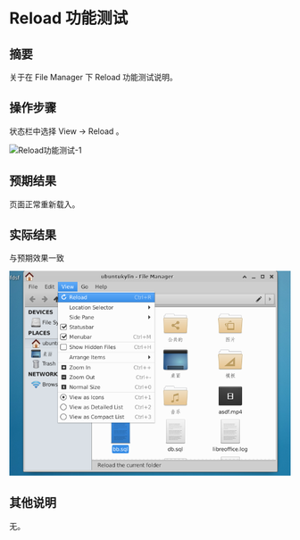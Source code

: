 # Reload 功能测试

## 摘要

关于在 File Manager 下 Reload 功能测试说明。

## 操作步骤

状态栏中选择 View -> Reload 。

![Reload功能测试-1](./img/Reload功能测试-1.png)

## 预期结果

页面正常重新载入。

## 实际结果

与预期效果一致

![Reload功能测试-2](./img/Reload功能测试-2.png)

## 其他说明

无。
